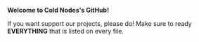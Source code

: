 **Welcome to Cold Nodes's GitHub!**

If you want support our projects, please do! Make sure to ready **EVERYTHING** that is listed on every file.

